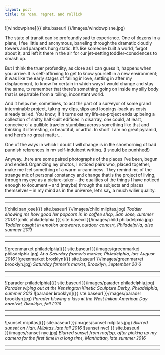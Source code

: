 ```yaml
---
layout: post
title: to roam, regret, and rollick
---
```


![windowplane]({{ site.baseurl }}/images/windowplane.jpg)

The state of transit can be profoundly sad to experience. One of dozens in a plane, I feel little and anonymous, barreling through the dramatic cloudly towers and parapets hung static. It’s like someone built a world, forgot about it, and left it there in the air for our jet-setting toddler-consciences to smash up. 

But I think the truer profundity, as close as I can guess it, happens when you arrive. It is self-affirming to get to know yourself in a new environment; it was like the early stages of falling in love, settling in after my displacement, to know for certain in which ways I would change and stay the same, to remember that there’s something going on inside my silly body that is separable from a roiling, inconstant world. 

And it helps me, sometimes, to act the part of a surveyor of some grand interminable project, taking my dips, slips and loopings-back as costs already tallied. You know, if it turns out my life-as-project ends up being a collection of shitty half-built edifices in disarray, one could, at least, conceive of a gullible traveler stumbling across something like that and thinking it interesting, or beautiful, or artful. In short, I am no great pyramid, and here’s no great matter… 

One of the ways in which I doubt I will change is in the shoehorning of bad punnish references in my self-indulgent writing. (I should be punished!)

Anyway…here are some paired photographs of the places I’ve been, begun and ended. Organizing my photos, I noticed pairs who, placed together, make me feel something of a warm uncanniness. They remind me of the strange mix of personal constancy and change that is the project of living, through my eye as a picture-taker – the qualities of the things I have noticed enough to document – and (maybe) through the subjects and places themselves – in my mind as in the universe, let’s say, a much wilier quality. 

----
****

![child san jose]({{ site.baseurl }}/images/child milpitas.jpg)
_Toddler showing me how good her popcorn is, in coffee shop, San Jose, summer 2013_
![child philadelphia]({{ site.baseurl }}/images/child philadelphia.jpg)
_Toddler caught in emotion unawares, outdoor concert, Philadelphia, also summer 2013_

----
****

![greenmarket philadelphia]({{ site.baseurl }}/images/greenmarket philadelphia.jpg)
_At a Saturday farmer’s market, Philadelphia, late August 2016_
![greenmarket brooklyn]({{ site.baseurl }}/images/greenmarket brooklyn.jpg)
_Saturday farmer’s market, Brooklyn, September 2016_

----
****

![parader philadelphia]({{ site.baseurl }}/images/parader philadelphia.jpg)
_Parader wiping out at the Kensington Kinetic Sculpture Derby, Philadelphia, summer 2013_
![parader brooklyn]({{ site.baseurl }}/images/parader brooklyn.jpg)
_Parader blowing a kiss at the West Indian American Day carnival, Brooklyn, fall 2016_

----
****

![sunset milpitas]({{ site.baseurl }}/images/sunset milpitas.jpg)
_Blurred sunset on high, Milpitas, late fall 2016_
![sunset nyc]({{ site.baseurl }}/images/sunset nyc.jpg)
_Blurred sunset from rooftop, after picking up my camera for the first time in a long time, Manhattan, late summer 2016_

----
****
